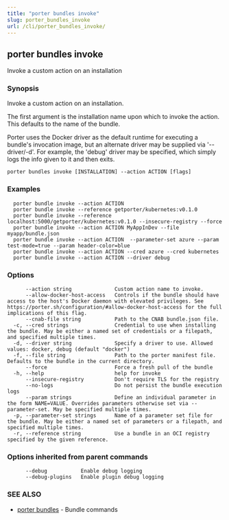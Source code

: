 ```yaml
---
title: "porter bundles invoke"
slug: porter_bundles_invoke
url: /cli/porter_bundles_invoke/
---
```

## porter bundles invoke

Invoke a custom action on an installation

### Synopsis

Invoke a custom action on an installation.

The first argument is the installation name upon which to invoke the action. This defaults to the name of the bundle.

Porter uses the Docker driver as the default runtime for executing a bundle's invocation image, but an alternate driver may be supplied via '--driver/-d'.
For example, the 'debug' driver may be specified, which simply logs the info given to it and then exits.

```
porter bundles invoke [INSTALLATION] --action ACTION [flags]
```

### Examples

```
  porter bundle invoke --action ACTION
  porter bundle invoke --reference getporter/kubernetes:v0.1.0
  porter bundle invoke --reference localhost:5000/getporter/kubernetes:v0.1.0 --insecure-registry --force
  porter bundle invoke --action ACTION MyAppInDev --file myapp/bundle.json
  porter bundle invoke --action ACTION  --parameter-set azure --param test-mode=true --param header-color=blue
  porter bundle invoke --action ACTION --cred azure --cred kubernetes
  porter bundle invoke --action ACTION --driver debug

```

### Options

```
      --action string              Custom action name to invoke.
      --allow-docker-host-access   Controls if the bundle should have access to the host's Docker daemon with elevated privileges. See https://porter.sh/configuration/#allow-docker-host-access for the full implications of this flag.
      --cnab-file string           Path to the CNAB bundle.json file.
  -c, --cred strings               Credential to use when installing the bundle. May be either a named set of credentials or a filepath, and specified multiple times.
  -d, --driver string              Specify a driver to use. Allowed values: docker, debug (default "docker")
  -f, --file string                Path to the porter manifest file. Defaults to the bundle in the current directory.
      --force                      Force a fresh pull of the bundle
  -h, --help                       help for invoke
      --insecure-registry          Don't require TLS for the registry
      --no-logs                    Do not persist the bundle execution logs
      --param strings              Define an individual parameter in the form NAME=VALUE. Overrides parameters otherwise set via --parameter-set. May be specified multiple times.
  -p, --parameter-set strings      Name of a parameter set file for the bundle. May be either a named set of parameters or a filepath, and specified multiple times.
  -r, --reference string           Use a bundle in an OCI registry specified by the given reference.
```

### Options inherited from parent commands

```
      --debug           Enable debug logging
      --debug-plugins   Enable plugin debug logging
```

### SEE ALSO

* [porter bundles](/cli/porter_bundles/)	 - Bundle commands


